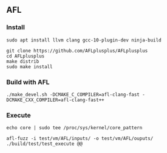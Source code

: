 
## AFL

### Install

```
sudo apt install llvm clang gcc-10-plugin-dev ninja-build

git clone https://github.com/AFLplusplus/AFLplusplus
cd AFLplusplus
make distrib
sudo make install
```

### Build with AFL

`./make_devel.sh -DCMAKE_C_COMPILER=afl-clang-fast -DCMAKE_CXX_COMPILER=afl-clang-fast++`

### Execute

`echo core | sudo tee /proc/sys/kernel/core_pattern`

`afl-fuzz -i test/vm/AFL/inputs/ -o test/vm/AFL/ouputs/ ./build/test/test_execute @@`
